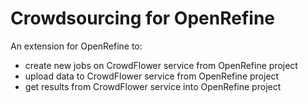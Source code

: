 # Crowdsourcing for OpenRefine

An extension for OpenRefine to:
* create new jobs on CrowdFlower service from OpenRefine project
* upload data to CrowdFlower service from OpenRefine project
* get results from CrowdFlower service into OpenRefine project
